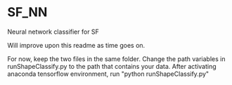 # SF_NN
Neural network classifier for SF

Will improve upon this readme as time goes on. 

For now, keep the two files in the same folder. 
Change the path variables in runShapeClassify.py to the path that contains your data. 
After activating anaconda tensorflow environment, run "python runShapeClassify.py"
